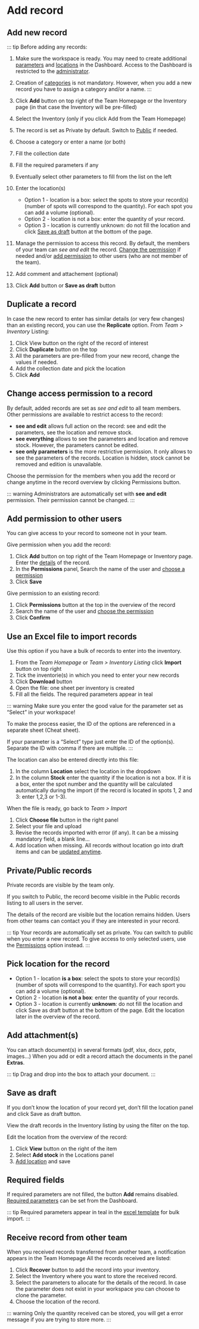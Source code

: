 # Add record

## Add new record

::: tip Before adding any records:
1. Make sure the workspace is ready. You may need to create additional [parameters](/laboratory-information-management-system/dashboard/parameters-management.html#create-parameter) and [locations](/laboratory-information-management-system/dashboard/locations-management.html#create-location) in the Dashboard. Access to the Dashboard is restricted to the [administrator](/laboratory-information-management-system/dashboard/members-management.html).
2. Creation of [categories](../dashboard/categories-management.md) is not mandatory. However, when you add a new record you have to assign a category and/or a name.
:::

1. Click **Add** button on top right of the Team Homepage or the Inventory page (in that case the Inventory will be pre-filled)
2. Select the Inventory (only if you click Add from the Team Homepage)
3. The record is set as Private by default. Switch to [Public](/laboratory-information-management-system/records/add-record.html#private-public-records) if needed.
4. Choose a category or enter a name (or both)
5. Fill the collection date
6. Fill the required parameters if any
7. Eventually select other parameters to fill from the list on the left
8. Enter the location(s)
    * Option 1 - location is a box: select the spots to store your record(s) (number of spots will correspond to the quantity). For each spot you can add a volume (optional).
    * Option 2 - location is not a box: enter the quantity of your record.
    * Option 3 - location is currently unknown: do not fill the location and click [Save as draft](#save-as-draft) button at the bottom of the page.
9. Manage the permission to access this record. By default, the members of your team can *see and edit* the record. [Change the permission](#change-access-permission-to-a-record) if needed and/or [add permission](#add-permission-to-other-users) to other users (who are not member of the team).
10. Add comment and attachement (optional)
11. Click **Add** button or **Save as draft** button

## Duplicate a record

In case the new record to enter has similar details (or very few changes) than an existing record, you can use the **Replicate** option. From *Team > Inventory* Listing:

1. Click View button on the right of the record of interest
2. Click **Duplicate** button on the top
3. All the parameters are pre-filled from your new record, change the values if needed.
4. Add the collection date and pick the location
5. Click **Add**

## Change access permission to a record

By default, added records are set as *see and edit* to all team members. Other permissions are available to restrict access to the record:

* **see and edit** allows full action on the record: see and edit the parameters, see the location and remove stock.
* **see everything** allows to see the parameters and location and remove stock. However, the parameters cannot be edited.
* **see only parameters** is the more restrictive permission. It only allows to see the parameters of the records. Location is hidden, stock cannot be removed and edition is unavailable.

Choose the permission for the members when you add the record or change anytime in the record overview by clicking Permissions button.

::: warning
Administrators are automatically set with **see and edit** permission. Their permission cannot be changed.
:::

## Add permission to other users

You can give access to your record to someone not in your team.

Give permission when you add the record:

1. Click **Add** button on top right of the Team Homepage or Inventory page. Enter the [details](#add-new-record) of the record.
2. In the **Permissions** panel, Search the name of the user and [choose a permission](/laboratory-information-management-system/records/add-record.html#change-access-permission-to-a-record)
3. Click **Save**

Give permission to an existing record:

1. Click **Permissions** button at the top in the overview of the record
2. Search the name of the user and [choose the permission](/laboratory-information-management-system/records/add-record.html#change-access-permission-to-a-record)
3. Click **Confirm**

## Use an Excel file to import records

Use this option if you have a bulk of records to enter into the inventory.

1. From the *Team Homepage* or *Team > Inventory Listing* click **Import** button on top right
2. Tick the inventorie(s) in which you need to enter your new records
3. Click **Download** button
4. Open the file: one sheet per inventory is created
5. Fill all the fields. The required parameters appear in teal

::: warning
Make sure you enter the good value for the parameter set as “Select” in your workspace!

To make the process easier, the ID of the options are referenced in a separate sheet (Cheat sheet).

If your parameter is a “Select” type just enter the ID of the option(s). Separate the ID with comma if there are multiple.
:::

The location can also be entered directly into this file:

1. In the column **Location** select the location in the dropdown
2. In the column **Stock** enter the quantity if the location is not a box. If it is a box, enter the spot number and the quantity will be calculated automatically during the import (if the record is located in spots 1, 2 and 3: enter 1,2,3 or 1-3).

When the file is ready, go back to *Team > Import*

1. Click **Choose file** button in the right panel
2. Select your file and upload
3. Revise the records imported with error (if any). It can be a missing mandatory field, a blank line...
4. Add location when missing. All records without location go into draft items and can be [updated anytime](/laboratory-information-management-system/records/edit-record.html#add-location-to-draft-record).

## Private/Public records

Private records are visible by the team only.

If you switch to Public, the record become visible in the Public records listing to all users in the server.

The details of the record are visible but the location remains hidden. Users from other teams can contact you if they are interested in your record.

::: tip
Your records are automatically set as private. You can switch to public when you enter a new record. To give access to only selected users, use the [Permissions](#add-permission-to-other-users) option instead.
:::

## Pick location for the record

* Option 1 - location **is a box**: select the spots to store your record(s) (number of spots will correspond to the quantity). For each sport you can add a volume (optional).
* Option 2 - location **is not a box**: enter the quantity of your records.
* Option 3 - location is currently **unknown**: do not fill the location and click Save as draft button at the bottom of the page. Edit the location later in the overview of the record.

## Add attachment(s)

You can attach document(s) in several formats (pdf, xlsx, docx, pptx, images…)
When you add or edit a record attach the documents in the panel **Extras**.

::: tip
Drag and drop into the box to attach your document.
:::

## Save as draft

If you don’t know the location of your record yet, don’t fill the location panel and click Save as draft button.

View the draft records in the Inventory listing by using the filter on the top.

Edit the location from the overview of the record:

1. Click **View** button on the right of the item
2. Select **Add stock** in the Locations panel
3. [Add location](#pick-location-for-the-record) and save

## Required fields

If required parameters are not filled, the button **Add** remains disabled. [Required parameters](/laboratory-information-management-system/dashboard/parameters-management.html#required-parameters) can be set from the Dashboard.

::: tip
Required parameters appear in teal in the [excel template](/laboratory-information-management-system/records/add-record.html#use-an-excel-file-to-import-records) for bulk import.
:::

## Receive record from other team

When you received records transferred from another team, a notification appears in the Team Homepage All the records received are listed:

1. Click **Recover** button to add the record into your inventory.
2. Select the Inventory where you want to store the received record.
3. Select the parameters to allocate for the details of the record. In case the parameter does not exist in your workspace you can choose to clone the parameter.
4. Choose the location of the record.

::: warning
Only the quantity received can be stored, you will get a error message if you are trying to store more.
:::
